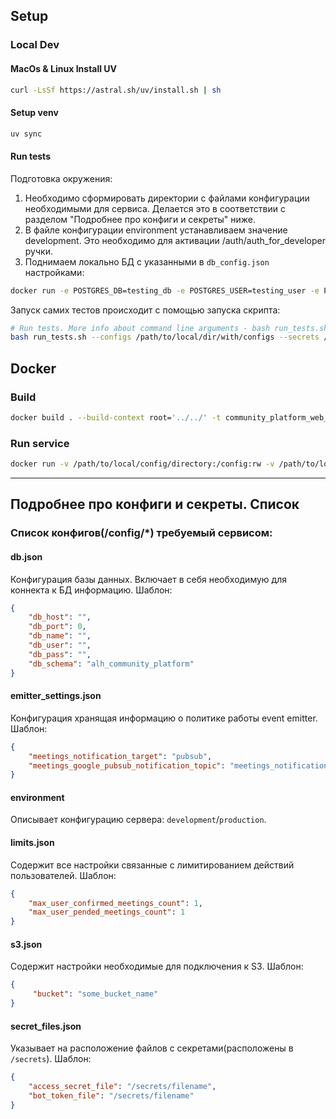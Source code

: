 ## Setup
### Local Dev
#### MacOs & Linux Install UV
```bash
curl -LsSf https://astral.sh/uv/install.sh | sh
```
#### Setup venv
```bash
uv sync
```

#### Run tests

Подготовка окружения:
1. Необходимо сформировать директории с файлами конфигурации необходимыми для сервиса. Делается это в соответствии с разделом "Подробнее про конфиги и секреты" ниже.
2. В файле конфигурации environment устанавливаем значение development. Это необходимо для активации /auth/auth_for_developer ручки.
3. Поднимаем локально БД с указанными в `db_config.json` настройками: 
```bash
docker run -e POSTGRES_DB=testing_db -e POSTGRES_USER=testing_user -e POSTGRES_PASSWORD=testing_password -p 5432:5432 --name alumni-test-database postgres:13
```

Запуск самих тестов происходит с помощью запуска скрипта:
```bash
# Run tests. More info about command line arguments - bash run_tests.sh --help
bash run_tests.sh --configs /path/to/local/dir/with/configs --secrets /path/to/local/dir/with/secrets
```


## Docker
### Build 
```bash
docker build . --build-context root='../../' -t community_platform_web_gateway:latest
```
### Run service
```bash
docker run -v /path/to/local/config/directory:/config:rw -v /path/to/local/secrets/directory:/secrets:rw community_platform_web_gateway:latest
```

---

## Подробнее про конфиги и секреты. Список

### Список конфигов(/config/*) требуемый сервисом:

#### db.json

Конфигурация базы данных. Включает в себя необходимую для коннекта к БД информацию. Шаблон:
```json
{
    "db_host": "",
    "db_port": 0,
    "db_name": "",
    "db_user": "",
    "db_pass": "",
    "db_schema": "alh_community_platform"
}
```

#### emitter_settings.json

Конфигурация хранящая информацию о политике работы event emitter. Шаблон:
```json
{
    "meetings_notification_target": "pubsub",
    "meetings_google_pubsub_notification_topic": "meetings_notifications"
}
```

#### environment

Описывает конфигурацию сервера: `development`/`production`.

#### limits.json

Содержит все настройки связанные с лимитированием действий пользователей. Шаблон:
```json
{
    "max_user_confirmed_meetings_count": 1,
    "max_user_pended_meetings_count": 1
}
```

#### s3.json

Содержит настройки необходимые для подключения к S3. Шаблон:
```json
{
     "bucket": "some_bucket_name"
}
```

#### secret_files.json

Указывает на расположение файлов с секретами(расположены в `/secrets`). Шаблон:
```json
{
    "access_secret_file": "/secrets/filename",
    "bot_token_file": "/secrets/filename"
}
```

